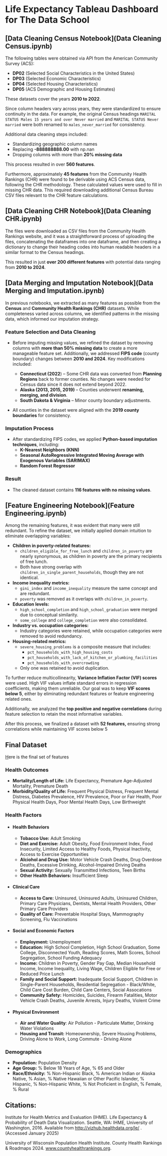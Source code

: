 # Life Expectancy Tableau Dashboard for The Data School


## [Data Cleaning Census Notebook](Data Cleaning Census.ipynb)

The following tables were obtained via API from the American Community Survey (ACS):

* **DP02** (Selected Social Characteristics in the United States)
* **DP03** (Selected Economic Characteristics)
* **DP04** (Selected Housing Characteristics)
* **DP05** (ACS Demographic and Housing Estimates)

These datasets cover the years **2010 to 2022**.

Since column headers vary across years, they were standardized to ensure continuity in the data. For example, the original Census headings ``MARITAL STATUS Males 15 years and over Never married`` and `MARITAL STATUS Never married` were both renamed to `males_never_married` for consistency.

Additional data cleaning steps included:

* Standardizing geographic column names
* Replacing **-888888888.00** with np.nan
* Dropping columns with more than **20% missing data**

This process resulted in over **560 features**.

Furthermore, approximately **45 features** from the Community Health Rankings (CHR) were found to be derivable using ACS Census data, following the CHR methodology. These calculated values were used to fill in missing CHR data. This required downloading additional Census Bureau CSV files relevant to the CHR feature calculations.

## [Data Cleaning CHR Notebook](Data Cleaning CHR.ipynb)

The files were downloaded as CSV files from the Community Health Rankings website, and it was a straightforward process of uploading the files, concatenating the dataframes into one dataframe, and then creating a dictionary to change their heading codes into human readable headers in a similar format to the Census headings.

This resulted in just **over 200 different features** with potential data ranging from **2010 to 2024**.

## [Data Merging and Imputation Notebook](Data Merging and Imputation.ipynb)

In previous notebooks, we extracted as many features as possible from the **Census** and **Community Health Rankings (CHR)** datasets. While completeness varied across columns, we identified patterns in the missing data, which informed our imputation strategy.

### **Feature Selection and Data Cleaning**

- Before imputing missing values, we refined the dataset by removing columns with **more than 50% missing data** to create a more manageable feature set. Additionally, we addressed **FIPS code** (county boundary) changes between **2010 and 2024**. Key modifications included:

  - **Connecticut (2022**) – Some CHR data was converted from **Planning Regions** back to former counties. No changes were needed for Census data since it does not extend beyond 2022.
  - **Alaska (2013, 2015, 2019)** – Counties underwent **renaming, merging, and division**.
  - **South Dakota & Virginia** – Minor county boundary adjustments.
- All counties in the dataset were aligned with the **2019 county boundaries** for consistency.

### **Imputation Process**

- After standardizing FIPS codes, we applied **Python-based imputation techniques**, including:
  - **K-Nearest Neighbors (KNN)**
  - **Seasonal AutoRegressive Integrated Moving Average with Exogenous Variables (SARIMAX)**
  - **Random Forest Regressor**

### **Result**

- The cleaned dataset contains **116 features with no missing values**.

## [Feature Engineering Notebook](Feature Engineering.ipynb)

Among the remaining features, it was evident that many were still redundant. To refine the dataset, we initially applied domain intuition to eliminate overlapping variables:

* **Children in poverty-related features:**
  * ``children_eligible_for_free_lunch`` and ``children_in_poverty`` are nearly synonymous, as children in poverty are the primary recipients of free lunch.
  * Both have strong overlap with ``children_in_single_parent_households``, though they are not identical.
* **Income inequality metrics:**
  * ``gini_index`` and ``income_inequality`` measure the same concept and are redundant.
  * ``poverty`` was removed as it overlaps with ``children_in_poverty``.
* **Education levels:**
  * ``high_school_completion`` and ``high_school_graduation`` were merged due to conceptual similarity.
  * ``some_college`` and ``college_completion`` were also consolidated.
* **Industry vs. occupation categories:**
  * Industry categories were retained, while occupation categories were removed to avoid redundancy.
* **Housing-related metrics:**
  * ``severe_housing_problems`` is a composite measure that includes:
    * ``pct_households_with_high_housing_costs``
    * ``pct_households_with_lack_of_kitchen_or_plumbing_facilities``
    * ``pct_households_with_overcrowding``
  * Only one was retained to avoid duplication.

To further reduce multicollinearity, **Variance Inflation Factor (VIF) scores** were used. High VIF values inflate standard errors in regression coefficients, making them unreliable. Our goal was to keep **VIF scores below 5**, either by eliminating redundant features or feature engineering related ones.

Additionally, we analyzed the **top positive and negative correlations** during feature selection to retain the most informative variables.

After this process, we finalized a dataset with **52 features,** ensuring strong correlations while maintaining VIF scores below 5

## Final Dataset

[H]()ere is the final set of features 

### **Health Outcomes**

- **Mortality/Length of Life:** Life Expectancy, Premature Age-Adjusted Mortality, Premature Death
- **Morbidity/Quality of Life:** Frequent Physical Distress, Frequent Mental Distress, Diabetes Prevalence, HIV Prevalence, Poor or Fair Health, Poor Physical Health Days, Poor Mental Health Days, Low Birthweight

### **Health Factors**

- #### **Health Behaviors**

  - **Tobacco Use:** Adult Smoking
  - **Diet and Exercise:** Adult Obesity, Food Environment Index, Food Insecurity, Limited Access to Healthy Foods, Physical Inactivity, Access to Exercise Opportunities
  - **Alciohol and Drug Use:** Motor Vehicle Crash Deaths, Drug Overdose Deaths, Excessive Drinking, Alcohol-Impaired Driving Deaths
  - **Sexual Activity:** Sexually Transmitted Infections, Teen Births
  - **Other Health Behaviors:** Insufficient Sleep
- #### **Clinical Care**

  - **Access to Care:** Uninsured, Uninsured Adults, Uninsured Children, Primary Care Physicians, Dentists, Mental Health Providers, Other Primary Care Providers
  - **Quality of Care:** Preventable Hospital Stays, Mammography Screening, Flu Vaccinations
- #### **Social and Economic Factors**

  - **Employment:** Unemployment
  - **Education:** High School Completion, High School Graduation, Some College, Disconnected Youth, Reading Scores, Math Scores, School Segregation, School Funding Adequacy
  - **Income:** Children in Poverty, Gender Pay Gap, Median Household Income, Income Inequality, Living Wage, Children Eligible for Free or Reduced Price Lunch
  - **Family and Social Support:** Inadequate Social Support, Children in Single-Parent Households, Residential Segregation - Black/White, Child Care Cost Burden, Child Care Centers, Social Assocations
  - **Community Safety:** Homicides, Suicides, Firearm Fatalities, Motor Vehicle Crash Deaths, Juvenile Arrests, Injury Deaths, Violent Crime
- #### **Physical Environment**

  - **Air and Water Quality**: Air Pollution - Particulate Matter, Drinking Water Violations
  - **Housing and Transit:** Homeownership, Severe Housing Problems, Driving Alone to Work, Long Commute - Driving Alone

### **Demographics**

- **Population:**  Population Density
- **Age Group:**  % Below 18 Years of Age, % 65 and Older
- **Race/Ethnicity:**  % Non-Hispanic Black, % American Indian or Alaska Native, % Asian, % Native Hawaiian or Other Pacific Islander, % Hispanic, % Non-Hispanic White, % Not Proficient in English, % Female, % Rural

## Citations:

Institute for Health Metrics and Evaluation (IHME). Life Expectancy & Probability of Death Data Visualization. Seattle, WA: IHME, University of Washington, 2016. Available from http://vizhub.healthdata.org/le/ . (Accessed January 2025)

University of Wisconsin Population Health Institute. County Health Rankings & Roadmaps 2024. www.countyhealthrankings.org.
